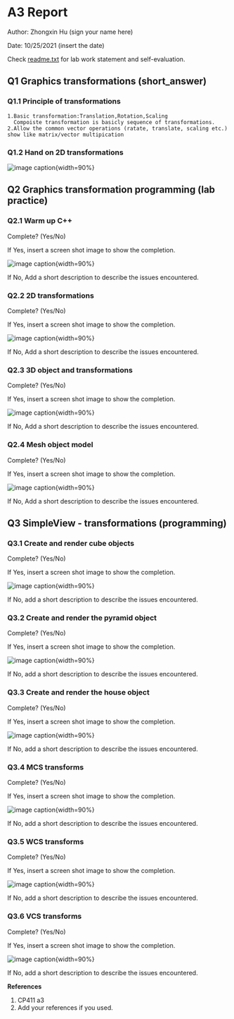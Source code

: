 # A3 Report

Author: Zhongxin Hu	 (sign your name here)

Date: 10/25/2021  (insert the date)

Check [readme.txt](readme.txt) for lab work statement and self-evaluation. 

## Q1 Graphics transformations (short_answer)

### Q1.1 Principle of transformations
	1.Basic transformation:Translation,Rotation,Scaling
	  Compoiste transformation is basicly sequence of transformations.
	2.Allow the common vector operations (ratate, translate, scaling etc.) show like matrix/vector multipication
### Q1.2 Hand on 2D transformations

![image caption](images/1.2.png){width=90%}

## Q2 Graphics transformation programming (lab practice)
	
### Q2.1 Warm up C++
 
Complete? (Yes/No) 

If Yes, insert a screen shot image to show the completion.

![image caption](images/2.1.png){width=90%}

If No,  Add a short description to describe the issues encountered.

### Q2.2 2D transformations
 
Complete? (Yes/No) 

If Yes, insert a screen shot image to show the completion.

![image caption](images/2.2.png){width=90%}

If No,  Add a short description to describe the issues encountered.

### Q2.3 3D object and transformations
 
Complete? (Yes/No) 

If Yes, insert a screen shot image to show the completion.

![image caption](images/2.3.png){width=90%}

If No,  Add a short description to describe the issues encountered.

### Q2.4 Mesh object model
 
Complete? (Yes/No) 

If Yes, insert a screen shot image to show the completion.

![image caption](images/2.4.png){width=90%}

If No,  Add a short description to describe the issues encountered.



## Q3 SimpleView - transformations (programming)
	
### Q3.1 Create and render cube objects
 

Complete? (Yes/No) 

If Yes, insert a screen shot image to show the completion.

![image caption](images/3.1.png){width=90%}

If No, add a short description to describe the issues encountered.



### Q3.2 Create and render the pyramid object
 

Complete? (Yes/No) 

If Yes, insert a screen shot image to show the completion.

![image caption](images/3.1.png){width=90%}

If No, add a short description to describe the issues encountered.



### Q3.3 Create and render the house object
 

Complete? (Yes/No) 

If Yes, insert a screen shot image to show the completion.

![image caption](images/3.1.png){width=90%}

If No, add a short description to describe the issues encountered.



### Q3.4 MCS transforms
 

Complete? (Yes/No) 

If Yes, insert a screen shot image to show the completion.

![image caption](images/3.4.png){width=90%}

If No, add a short description to describe the issues encountered.



### Q3.5 WCS transforms
 

Complete? (Yes/No) 

If Yes, insert a screen shot image to show the completion.

![image caption](images/3.5.png){width=90%}

If No, add a short description to describe the issues encountered.



### Q3.6 VCS transforms
 

Complete? (Yes/No) 

If Yes, insert a screen shot image to show the completion.

![image caption](images/3.6.png){width=90%}

If No, add a short description to describe the issues encountered.






**References**

1. CP411 a3
2. Add your references if you used. 

